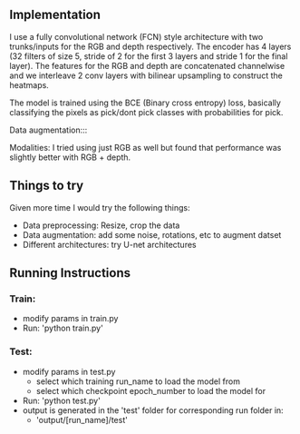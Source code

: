 ## Implementation

I use a fully convolutional network (FCN) style architecture with two trunks/inputs for the RGB and depth respectively. The encoder has 4 layers (32 filters of size 5, stride of 2 for the first 3 layers and stride 1 for the final layer). The features for the RGB and depth are concatenated channelwise and we interleave 2 conv layers with bilinear upsampling to construct the heatmaps.

The model is trained using the BCE (Binary cross entropy) loss, basically classifying the pixels as pick/dont pick classes with probabilities for pick.

Data augmentation:::

Modalities: I tried using just RGB as well but found that performance was slightly better with RGB + depth.

## Things to try

Given more time I would try the following things:

* Data preprocessing: Resize, crop the data
* Data augmentation: add some noise, rotations, etc to augment datset
* Different architectures: try U-net architectures

## Running Instructions

### Train:

* modify params in train.py
* Run: 'python train.py'

### Test:

* modify params in test.py
	* select which training run_name to load the model from
	* select which checkpoint epoch_number to load the model for
* Run: 'python test.py'
* output is generated in the 'test' folder for corresponding run folder in:
	* 'output/[run_name]/test'

